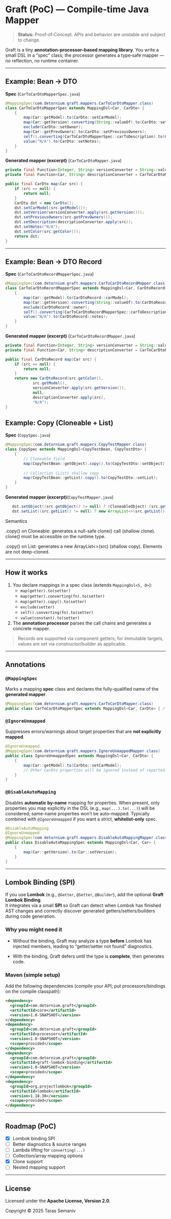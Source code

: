 # Graft (PoC) — Compile‑time Java Mapper

> **Status:** Proof‑of‑Concept. APIs and behavior are unstable and subject to change.

Graft is a tiny **annotation‑processor–based mapping library**. You write a small DSL in a “spec” class; the processor
generates a type‑safe mapper — no reflection, no runtime container.

---

## Example: Bean → DTO

**Spec** (`CarToCarDtoMapperSpec.java`)

```java
@MappingSpec(com.detornium.graft.mappers.CarToCarDtoMapper.class)
class CarToCarDtoMapperSpec extends MappingDsl<Car, CarDto> {
    {
        map(Car::getModel).to(CarDto::setCarModel);
        map(Car::getVersion).converting(String::valueOf).to(CarDto::setVersion);
        exclude(CarDto::setOwner);
        map(Car::getPrevOwners).to(CarDto::setPreviousOwners);
        self().converting(CarToCarDtoMapperSpec::carToDescription).to(CarDto::setDescription);
        value("N/A").to(CarDto::setNotes);
    }
}
```

**Generated mapper (excerpt)** (`CarToCarDtoMapper.java`)

```java
private final Function<Integer, String> versionConverter = String::valueOf;
private final Function<Car, String> descriptionConverter = CarToCarDtoMapperSpec::carToDescription;

public final CarDto map(Car src) {
    if (src == null) {
        return null;
    }
    CarDto dst = new CarDto();
    dst.setCarModel(src.getModel());
    dst.setVersion(versionConverter.apply(src.getVersion()));
    dst.setPreviousOwners(src.getPrevOwners());
    dst.setDescription(descriptionConverter.apply(src));
    dst.setNotes("N/A");
    dst.setColor(src.getColor());
    return dst;
}
```

---

## Example: Bean → DTO Record

**Spec** (`CarToCarDtoRecordMapperSpec.java`)

```java
@MappingSpec(com.detornium.graft.mappers.CarToCarDtoRecordMapper.class)
class CarToCarDtoRecordMapperSpec extends MappingDsl<Car, CarDtoRecord> {
    {
        map(Car::getModel).to(CarDtoRecord::carModel);
        map(Car::getVersion).converting(String::valueOf).to(CarDtoRecord::version);
        exclude(CarDtoRecord::owner);
        self().converting(CarToCarDtoRecordMapperSpec::carToDescription).to(CarDtoRecord::description);
        value("N/A").to(CarDtoRecord::notes);
    }
}
```

**Generated mapper (excerpt)** (`CarToCarDtoRecordMapper.java`)

```java
private final Function<Integer, String> versionConverter = String::valueOf;
private final Function<Car, String> descriptionConverter = CarToCarDtoRecordMapperSpec::carToDescription;

public final CarDtoRecord map(Car src) {
    if (src == null) {
        return null;
    }
    return new CarDtoRecord(src.getColor(),
            src.getModel(),
            versionConverter.apply(src.getVersion()),
            null,
            descriptionConverter.apply(src),
            "N/A");
}
```

## Example: Copy (Cloneable + List)

**Spec** (`CopySpec.java`)

```java
@MappingSpec(com.detornium.graft.mappers.CopyTestMapper.class)
class CopySpec extends MappingDsl<CopyTestBean, CopyTestDto> { 
    {
        // Cloneable field
        map(CopyTestBean::getObject).copy().to(CopyTestDto::setObject);
        
        // Collection (List) shallow copy
        map(CopyTestBean::getList).copy().to(CopyTestDto::setList);
    }
}
```


**Generated mapper (excerpt)**(`CopyTestMapper.java`)

```java
   dst.setObject((src.getObject() != null) ? (CloneableObject) (src.getObject()).clone() : null);
   dst.setList((src.getList() != null) ? new ArrayList<>(src.getList()) : null);
```
Semantics

.copy() on Cloneable: generates a null-safe clone() call (shallow clone). clone() must be accessible on the runtime type.

.copy() on List: generates a new ArrayList<>(src) (shallow copy). Elements are not deep-cloned.

---

## How it works

1. You declare mappings in a spec class (extends `MappingDsl<S, D>`):
    - `map(getter).to(setter)`
    - `map(getter).converting(fn).to(setter)`
    - `map(getter).copy().to(setter)`
    - `exclude(setter)`
    - `self().converting(fn).to(setter)`
    - `value(constant).to(setter)`
2. The **annotation processor** parses the call chains and generates a concrete mapper.

> Records are supported via component getters; for immutable targets, values are set via constructor/builder as
> applicable.

---

## Annotations

### `@MappingSpec`

Marks a mapping **spec** class and declares the fully-qualified name of the **generated mapper**.

```java
@MappingSpec(com.detornium.graft.mappers.CarToCarDtoMapper.class)
public class CarToCarDtoMapperSpec extends MappingDsl<Car, CarDto> { /* ... */ }
```

### `@IgnoreUnmapped`

Suppresses errors/warnings about target properties that are **not explicitly mapped**.

```java
@IgnoreUnmapped
@MappingSpec(com.detornium.graft.mappers.IgnoreUnmappedMapper.class)
public class IgnoreUnmappedSpec extends MappingDsl<Car, CarDto> {
    {
        map(Car::getModel).to(CarDto::setCarModel);
        // Other CarDto properties will be ignored instead of reported.
    }
}
```

### `@DisableAutoMapping`

Disables **automatic by-name** mapping for properties. When present, only properties you map explicitly in the DSL (e.g., `map(...).to(...)`) will be considered; same-name properties won’t be auto-mapped. Typically combined with `@IgnoreUnmapped` if you want a strict, **whitelist-only** spec.

```java
@DisableAutoMapping
@IgnoreUnmapped
@MappingSpec(com.detornium.graft.mappers.DisableAutoMappingMapper.class)
public class DisableAutoMappingSpec extends MappingDsl<Car, Car> {
    {
        map(Car::getVersion).to(Car::setVersion);
    }
}

```

---

## Lombok Binding (SPI)

If you use **Lombok** (e.g., `@Getter`, `@Setter`, `@Builder`), add the optional **Graft Lombok Binding**.  
It integrates via a small **SPI** so Graft can detect when Lombok has finished AST changes and correctly discover generated getters/setters/builders during code generation.

### Why you might need it

- Without the binding, Graft may analyze a type **before** Lombok has injected members, leading to “getter/setter not found” diagnostics.

- With the binding, Graft defers until the type is **complete**, then generates code.


### Maven (simple setup)

Add the following dependencies (compile your API; put processors/bindings on the compile classpath):

```xml
<dependency>
  <groupId>com.detornium.graft</groupId>
  <artifactId>core</artifactId>
  <version>1.0-SNAPSHOT</version>
</dependency>
<dependency>
  <groupId>com.detornium.graft</groupId>
  <artifactId>processor</artifactId>
  <version>1.0-SNAPSHOT</version>
  <scope>provided</scope>
</dependency>
<dependency>
  <groupId>com.detornium.graft</groupId>
  <artifactId>graft-lombok-binding</artifactId>
  <version>1.0-SNAPSHOT</version>
  <scope>provided</scope>
</dependency>
<dependency>
  <groupId>org.projectlombok</groupId>
  <artifactId>lombok</artifactId>
  <version>1.18.30</version>
  <scope>provided</scope>
</dependency>
```

---

## Roadmap (PoC)

- [x] Lombok binding SPI
- [ ] Better diagnostics & source ranges
- [ ] Lambda lifting for `converting(...)`
- [ ] Collection/array mapping options
- [x] Clone support
- [ ] Nested mapping support

---

## License

Licensed under the **Apache License, Version 2.0**.

Copyright © 2025 Taras Semaniv

